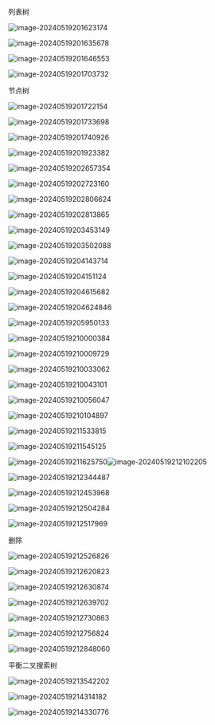 列表树

![image-20240519201623174](C:\Users\user\AppData\Roaming\Typora\typora-user-images\image-20240519201623174.png)

![image-20240519201635678](C:\Users\user\AppData\Roaming\Typora\typora-user-images\image-20240519201635678.png)

![image-20240519201646553](C:\Users\user\AppData\Roaming\Typora\typora-user-images\image-20240519201646553.png)

![image-20240519201703732](C:\Users\user\AppData\Roaming\Typora\typora-user-images\image-20240519201703732.png)

节点树

![image-20240519201722154](C:\Users\user\AppData\Roaming\Typora\typora-user-images\image-20240519201722154.png)

![image-20240519201733698](C:\Users\user\AppData\Roaming\Typora\typora-user-images\image-20240519201733698.png)

![image-20240519201740926](C:\Users\user\AppData\Roaming\Typora\typora-user-images\image-20240519201740926.png)

![image-20240519201923382](C:\Users\user\AppData\Roaming\Typora\typora-user-images\image-20240519201923382.png)

![image-20240519202657354](C:\Users\user\AppData\Roaming\Typora\typora-user-images\image-20240519202657354.png)

![image-20240519202723160](C:\Users\user\AppData\Roaming\Typora\typora-user-images\image-20240519202723160.png)

![image-20240519202806624](C:\Users\user\AppData\Roaming\Typora\typora-user-images\image-20240519202806624.png)

![image-20240519202813865](C:\Users\user\AppData\Roaming\Typora\typora-user-images\image-20240519202813865.png)

![image-20240519203453149](C:\Users\user\AppData\Roaming\Typora\typora-user-images\image-20240519203453149.png)

![image-20240519203502088](C:\Users\user\AppData\Roaming\Typora\typora-user-images\image-20240519203502088.png)

![image-20240519204143714](C:\Users\user\AppData\Roaming\Typora\typora-user-images\image-20240519204143714.png)

![image-20240519204151124](C:\Users\user\AppData\Roaming\Typora\typora-user-images\image-20240519204151124.png)

![image-20240519204615682](C:\Users\user\AppData\Roaming\Typora\typora-user-images\image-20240519204615682.png)

![image-20240519204624846](C:\Users\user\AppData\Roaming\Typora\typora-user-images\image-20240519204624846.png)

![image-20240519205950133](C:\Users\user\AppData\Roaming\Typora\typora-user-images\image-20240519205950133.png)

![image-20240519210000384](C:\Users\user\AppData\Roaming\Typora\typora-user-images\image-20240519210000384.png)

![image-20240519210009729](C:\Users\user\AppData\Roaming\Typora\typora-user-images\image-20240519210009729.png)

![image-20240519210033062](C:\Users\user\AppData\Roaming\Typora\typora-user-images\image-20240519210033062.png)

![image-20240519210043101](C:\Users\user\AppData\Roaming\Typora\typora-user-images\image-20240519210043101.png)

![image-20240519210056047](C:\Users\user\AppData\Roaming\Typora\typora-user-images\image-20240519210056047.png)

![image-20240519210104897](C:\Users\user\AppData\Roaming\Typora\typora-user-images\image-20240519210104897.png)

![image-20240519211533815](C:\Users\user\AppData\Roaming\Typora\typora-user-images\image-20240519211533815.png)

![image-20240519211545125](C:\Users\user\AppData\Roaming\Typora\typora-user-images\image-20240519211545125.png)

![image-20240519211625750](C:\Users\user\AppData\Roaming\Typora\typora-user-images\image-20240519211625750.png)![image-20240519212102205](C:\Users\user\AppData\Roaming\Typora\typora-user-images\image-20240519212102205.png)

![image-20240519212344487](C:\Users\user\AppData\Roaming\Typora\typora-user-images\image-20240519212344487.png)

![image-20240519212453968](C:\Users\user\AppData\Roaming\Typora\typora-user-images\image-20240519212453968.png)

![image-20240519212504284](C:\Users\user\AppData\Roaming\Typora\typora-user-images\image-20240519212504284.png)

![image-20240519212517969](C:\Users\user\AppData\Roaming\Typora\typora-user-images\image-20240519212517969.png)

删除

![image-20240519212526826](C:\Users\user\AppData\Roaming\Typora\typora-user-images\image-20240519212526826.png)

![image-20240519212620823](C:\Users\user\AppData\Roaming\Typora\typora-user-images\image-20240519212620823.png)

![image-20240519212630874](C:\Users\user\AppData\Roaming\Typora\typora-user-images\image-20240519212630874.png)

![image-20240519212639702](C:\Users\user\AppData\Roaming\Typora\typora-user-images\image-20240519212639702.png)

![image-20240519212730863](C:\Users\user\AppData\Roaming\Typora\typora-user-images\image-20240519212730863.png)

![image-20240519212756824](C:\Users\user\AppData\Roaming\Typora\typora-user-images\image-20240519212756824.png)

![image-20240519212848060](C:\Users\user\AppData\Roaming\Typora\typora-user-images\image-20240519212848060.png)

平衡二叉搜索树

![image-20240519213542202](C:\Users\user\AppData\Roaming\Typora\typora-user-images\image-20240519213542202.png)

![image-20240519214314182](C:\Users\user\AppData\Roaming\Typora\typora-user-images\image-20240519214314182.png)

![image-20240519214330776](C:\Users\user\AppData\Roaming\Typora\typora-user-images\image-20240519214330776.png)

